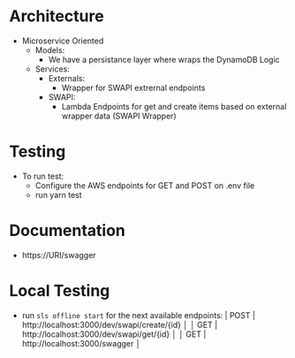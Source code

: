 # Architecture
- Microservice Oriented
  - Models:
    - We have a persistance layer where wraps the DynamoDB Logic
  - Services:
    - Externals:
      - Wrapper for SWAPI extrernal endpoints
    - SWAPI:
      - Lambda Endpoints for get and create items based on external wrapper data (SWAPI Wrapper)

# Testing
- To run test:
  - Configure the AWS endpoints for GET and POST on .env file
  - run yarn test

# Documentation
- https://URI/swagger

# Local Testing
- run `sls offline start` for the next available endpoints:
   |   POST | http://localhost:3000/dev/swapi/create/{id}                          │
   │   GET  | http://localhost:3000/dev/swapi/get/{id}                             │
   │   GET  | http://localhost:3000/swagger                                        │